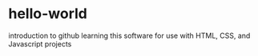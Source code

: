 # hello-world
introduction to github
learning this software for use with HTML, CSS, and Javascript projects
